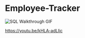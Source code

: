 # Employee-Tracker

![SQL Walkthrough GIF](Walkthrough_AdobeCreativeCloudExpress.gif)

https://youtu.be/kHLA-adLIic